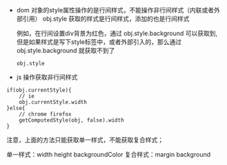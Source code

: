 * dom 对象的style属性操作的是行间样式，不能操作非行间样式（内联或者外部引用）
obj.style 获取的样式是行间样式，添加的也是行间样式

	例如，在行间设置div背景为红色，通过 obj.style.background 可以获取到,
	但是如果样式是写下style标签中，或者外部引入的，那么通过obj.style.background 就获取不到了

	```
	obj.style
	```

* js 操作获取非行间样式
```
if(obj.currentStyle){
	// ie
	obj.currentStyle.width
}else{
	// chrome firefox
	getComputedStyle(obj, false).width
}

```

注意，上面的方法只能获取单一样式，不能获取复合样式；

单一样式：width height backgroundColor
复合样式：margin background
